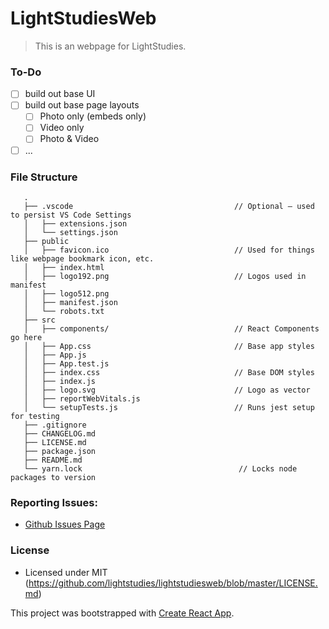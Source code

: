 # LightStudiesWeb

> This is an webpage for LightStudies.

### To-Do

- [ ] build out base UI
- [ ] build out base page layouts
  - [ ] Photo only (embeds only)
  - [ ] Video only
  - [ ] Photo & Video
- [ ] ...

### File Structure

```
   .
   ├── .vscode                                    // Optional – used to persist VS Code Settings
   │   ├── extensions.json
   │   └── settings.json
   ├── public
   │   ├── favicon.ico                            // Used for things like webpage bookmark icon, etc.
   │   ├── index.html
   │   ├── logo192.png                            // Logos used in manifest
   │   ├── logo512.png
   │   ├── manifest.json
   │   └── robots.txt
   ├── src
   │   ├── components/                            // React Components go here
   │   ├── App.css                                // Base app styles
   │   ├── App.js
   │   ├── App.test.js
   │   ├── index.css                              // Base DOM styles
   │   ├── index.js
   │   ├── logo.svg                               // Logo as vector
   │   ├── reportWebVitals.js
   │   └── setupTests.js                          // Runs jest setup for testing
   ├── .gitignore
   ├── CHANGELOG.md
   ├── LICENSE.md
   ├── package.json
   ├── README.md
   └── yarn.lock                                   // Locks node packages to version
```

### Reporting Issues:

- [Github Issues Page](https://github.com/lightstudies/lightstudiesweb/issues)

### License

- Licensed under MIT (https://github.com/lightstudies/lightstudiesweb/blob/master/LICENSE.md)

This project was bootstrapped with [Create React App](https://github.com/facebook/create-react-app).
